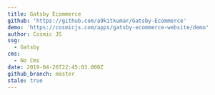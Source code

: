 ```yaml
---
title: Gatsby Ecommerce
github: 'https://github.com/a9kitkumar/Gatsby-Ecommerce'
demo: 'https://cosmicjs.com/apps/gatsby-ecommerce-website/demo'
author: Cosmic JS
ssg:
  - Gatsby
cms:
  - No Cms
date: 2019-04-26T22:45:03.000Z
github_branch: master
stale: true
---
```

